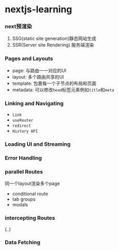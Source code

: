 # nextjs-learning

### next预渲染
1. SSG(static site generation)静态网站生成
2. SSR(Server site Rendering) 服务端渲染

### Pages and Layouts

- page: 与路由一一对应的UI
- layout: 多个路由共享的UI
- template: 包裹每一个子节点的布局和页面
- metadata: 可以修改`head`标签元素例如`title`和`meta`

### Linking and Navigating

- `Link`
- `useRouter`
- `redirect`
- `History API`

### Loading UI and Streaming
### Error Handling
### parallel Routes

同一个layout渲染多个page

- conditional route
- tab groups
- modals
### intercepting Routes
(..)
### Data Fetching
